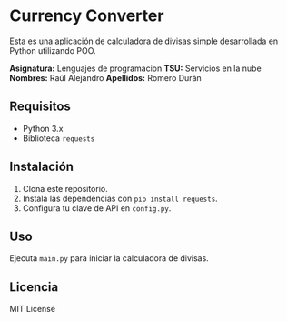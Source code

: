 # Currency Converter

Esta es una aplicación de calculadora de divisas simple desarrollada en Python utilizando POO.

**Asignatura:** Lenguajes de programacion
**TSU:** Servicios en la nube
**Nombres:** Raúl Alejandro
**Apellidos:** Romero Durán

## Requisitos

- Python 3.x
- Biblioteca `requests`

## Instalación

1. Clona este repositorio.
2. Instala las dependencias con `pip install requests`.
3. Configura tu clave de API en `config.py`.

## Uso

Ejecuta `main.py` para iniciar la calculadora de divisas.

## Licencia

MIT License
